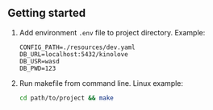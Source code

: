 ## Getting started

1. Add environment ```.env``` file to project directory. Example:
     ```.env
     CONFIG_PATH=./resources/dev.yaml
     DB_URL=localhost:5432/kinolove
     DB_USR=wasd
     DB_PWD=123
     ```
2. Run makefile from command line. Linux example:
     ```bash
     cd path/to/project && make
     ```
